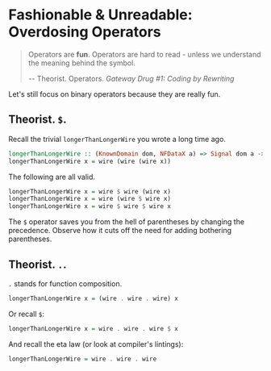 # Fashionable & Unreadable: Overdosing Operators

> Operators are **fun**. Operators are hard to read - unless we understand the meaning behind the symbol.
>
> \-\- Theorist. Operators. *Gateway Drug #1: Coding by Rewriting*

Let's still focus on binary operators because they are really fun.

## Theorist. `$`.

Recall the trivial `longerThanLongerWire` you wrote a long time ago.

```haskell
longerThanLongerWire :: (KnownDomain dom, NFDataX a) => Signal dom a -> Signal dom a
longerThanLongerWire x = wire (wire (wire x))
```

The following are all valid.

```haskell
longerThanLongerWire x = wire $ wire (wire x)
longerThanLongerWire x = wire (wire $ wire x)
longerThanLongerWire x = wire $ wire $ wire x
```

The `$` operator saves you from the hell of parentheses by changing the precedence. Observe how it cuts off the need for adding bothering parentheses.

## Theorist. `.`.

`.` stands for function composition. 

```haskell
longerThanLongerWire x = (wire . wire . wire) x
```

Or recall `$`:

```haskell
longerThanLongerWire x = wire . wire . wire $ x
```

And recall the eta law (or look at compiler's lintings):

```haskell
longerThanLongerWire = wire . wire . wire
```

